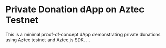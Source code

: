 # Private Donation dApp on Aztec Testnet

This is a minimal proof-of-concept dApp demonstrating private donations using Aztec testnet and Aztec.js SDK.
...
